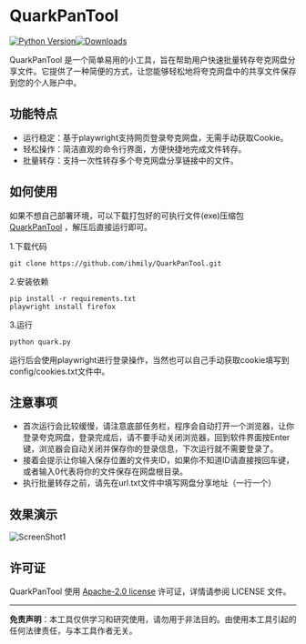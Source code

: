 # QuarkPanTool

[![Python Version](https://img.shields.io/badge/python-3.11.6-blue.svg)](https://www.python.org/downloads/release/python-3116/)[![Downloads](https://img.shields.io/github/downloads/ihmily/QuarkPanTool/total)](https://github.com/ihmily/QuarkPanTool/releases/latest)

QuarkPanTool 是一个简单易用的小工具，旨在帮助用户快速批量转存夸克网盘分享文件。它提供了一种简便的方式，让您能够轻松地将夸克网盘中的共享文件保存到您的个人账户中。

## 功能特点

- 运行稳定：基于playwright支持网页登录夸克网盘，无需手动获取Cookie。
- 轻松操作：简洁直观的命令行界面，方便快捷地完成文件转存。
- 批量转存：支持一次性转存多个夸克网盘分享链接中的文件。

## 如何使用

如果不想自己部署环境，可以下载打包好的可执行文件(exe)压缩包 [QuarkPanTool](https://github.com/ihmily/QuarkPanTool/releases) ，解压后直接运行即可。

1.下载代码

```
git clone https://github.com/ihmily/QuarkPanTool.git
```

2.安装依赖

```
pip install -r requirements.txt
playwright install firefox
```

3.运行

```
python quark.py
```

运行后会使用playwright进行登录操作，当然也可以自己手动获取cookie填写到config/cookies.txt文件中。

## 注意事项

- 首次运行会比较缓慢，请注意底部任务栏，程序会自动打开一个浏览器，让你登录夸克网盘，登录完成后，请不要手动关闭浏览器，回到软件界面按Enter键，浏览器会自动关闭并保存你的登录信息，下次运行就不需要登录了。
- 接着会提示让你输入保存位置的文件夹ID，如果你不知道ID请直接按回车键，或者输入0代表将你的文件保存在网盘根目录。
- 执行批量转存之前，请先在url.txt文件中填写网盘分享地址（一行一个）

## 效果演示

![ScreenShot1](D:\Typora\images\Snipaste_2024-03-21_21-51-22.jpg)

## 许可证

QuarkPanTool 使用 [Apache-2.0 license](https://github.com/ihmily/QuarkPanTool#Apache-2.0-1-ov-file) 许可证，详情请参阅 LICENSE 文件。

------

**免责声明**：本工具仅供学习和研究使用，请勿用于非法目的。由使用本工具引起的任何法律责任，与本工具作者无关。

